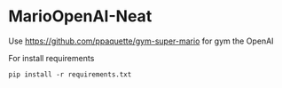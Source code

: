 # MarioOpenAI-Neat
Use https://github.com/ppaquette/gym-super-mario for gym the OpenAI

For install requirements
```
pip install -r requirements.txt
```
